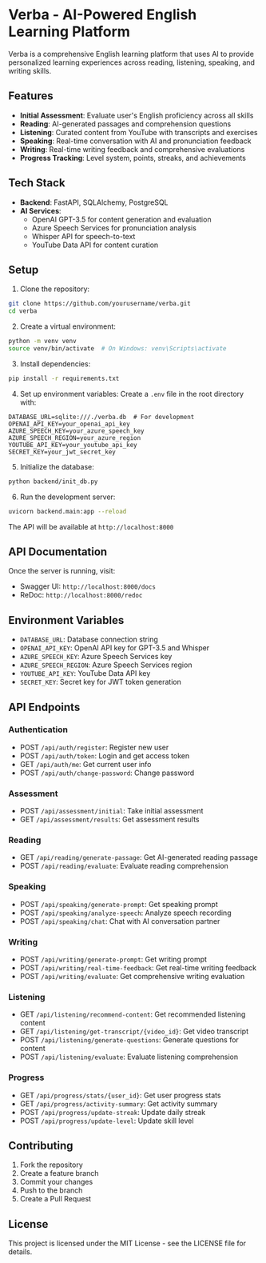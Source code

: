 # Verba - AI-Powered English Learning Platform

Verba is a comprehensive English learning platform that uses AI to provide personalized learning experiences across reading, listening, speaking, and writing skills.

## Features

- **Initial Assessment**: Evaluate user's English proficiency across all skills
- **Reading**: AI-generated passages and comprehension questions
- **Listening**: Curated content from YouTube with transcripts and exercises
- **Speaking**: Real-time conversation with AI and pronunciation feedback
- **Writing**: Real-time writing feedback and comprehensive evaluations
- **Progress Tracking**: Level system, points, streaks, and achievements

## Tech Stack

- **Backend**: FastAPI, SQLAlchemy, PostgreSQL
- **AI Services**:
  - OpenAI GPT-3.5 for content generation and evaluation
  - Azure Speech Services for pronunciation analysis
  - Whisper API for speech-to-text
  - YouTube Data API for content curation

## Setup

1. Clone the repository:
```bash
git clone https://github.com/yourusername/verba.git
cd verba
```

2. Create a virtual environment:
```bash
python -m venv venv
source venv/bin/activate  # On Windows: venv\Scripts\activate
```

3. Install dependencies:
```bash
pip install -r requirements.txt
```

4. Set up environment variables:
Create a `.env` file in the root directory with:
```env
DATABASE_URL=sqlite:///./verba.db  # For development
OPENAI_API_KEY=your_openai_api_key
AZURE_SPEECH_KEY=your_azure_speech_key
AZURE_SPEECH_REGION=your_azure_region
YOUTUBE_API_KEY=your_youtube_api_key
SECRET_KEY=your_jwt_secret_key
```

5. Initialize the database:
```bash
python backend/init_db.py
```

6. Run the development server:
```bash
uvicorn backend.main:app --reload
```

The API will be available at `http://localhost:8000`

## API Documentation

Once the server is running, visit:
- Swagger UI: `http://localhost:8000/docs`
- ReDoc: `http://localhost:8000/redoc`

## Environment Variables

- `DATABASE_URL`: Database connection string
- `OPENAI_API_KEY`: OpenAI API key for GPT-3.5 and Whisper
- `AZURE_SPEECH_KEY`: Azure Speech Services key
- `AZURE_SPEECH_REGION`: Azure Speech Services region
- `YOUTUBE_API_KEY`: YouTube Data API key
- `SECRET_KEY`: Secret key for JWT token generation

## API Endpoints

### Authentication
- POST `/api/auth/register`: Register new user
- POST `/api/auth/token`: Login and get access token
- GET `/api/auth/me`: Get current user info
- POST `/api/auth/change-password`: Change password

### Assessment
- POST `/api/assessment/initial`: Take initial assessment
- GET `/api/assessment/results`: Get assessment results

### Reading
- GET `/api/reading/generate-passage`: Get AI-generated reading passage
- POST `/api/reading/evaluate`: Evaluate reading comprehension

### Speaking
- POST `/api/speaking/generate-prompt`: Get speaking prompt
- POST `/api/speaking/analyze-speech`: Analyze speech recording
- POST `/api/speaking/chat`: Chat with AI conversation partner

### Writing
- POST `/api/writing/generate-prompt`: Get writing prompt
- POST `/api/writing/real-time-feedback`: Get real-time writing feedback
- POST `/api/writing/evaluate`: Get comprehensive writing evaluation

### Listening
- GET `/api/listening/recommend-content`: Get recommended listening content
- GET `/api/listening/get-transcript/{video_id}`: Get video transcript
- POST `/api/listening/generate-questions`: Generate questions for content
- POST `/api/listening/evaluate`: Evaluate listening comprehension

### Progress
- GET `/api/progress/stats/{user_id}`: Get user progress stats
- GET `/api/progress/activity-summary`: Get activity summary
- POST `/api/progress/update-streak`: Update daily streak
- POST `/api/progress/update-level`: Update skill level

## Contributing

1. Fork the repository
2. Create a feature branch
3. Commit your changes
4. Push to the branch
5. Create a Pull Request

## License

This project is licensed under the MIT License - see the LICENSE file for details.